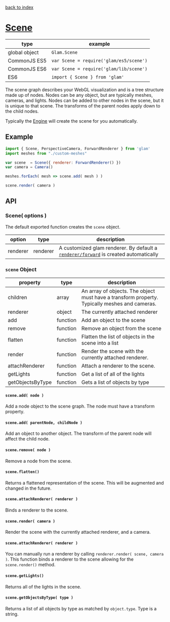 [back to index](./)
# [Scene](https://github.com/glamjs/glam/tree/master/lib/scene)

| type          | example |
| ------------- | --------------------------------------- |
| global object | `Glam.Scene`                            |
| CommonJS ES5  | `var Scene = require('glam/es5/scene')` |
| CommonJS ES6  | `var Scene = require('glam/lib/scene')` |
| ES6           | `import { Scene } from 'glam'`          |

The scene graph describes your WebGL visualization and is a tree structure made up of nodes. Nodes can be any object, but are typically meshes, cameras, and lights. Nodes can be added to other nodes in the scene, but it is unique to that scene. The transforms of the parent nodes apply down to the child nodes.

Typically the [Engine](./engine.md) will create the scene for you automatically.

## Example

```js
import { Scene, PerspectiveCamera, ForwardRenderer } from 'glam'
import meshes from "./custom-meshes"

var scene  = Scene({ renderer: ForwardRenderer() })
var camera = Camera()

meshes.forEach( mesh => scene.add( mesh ) )

scene.render( camera )
```

## API

### Scene( options )

The default exported function creates the `scene` object. 

| option         | type         | description |
| -------------- | ------------ | ----------- |
| renderer       | renderer     | A customized glam renderer. By default a [`renderer/forward`](renderer-forward.md) is created automatically |

### `scene` Object

| property       | type         | description |
| -------------- | ------------ | ----------- |
| children       | array        | An array of objects. The object must have a transform property. Typically meshes and cameras. |
| renderer       | object       | The currently attached renderer |
| add            | function     | Add an object to the scene |
| remove         | function     | Remove an object from the scene |
| flatten        | function     | Flatten the list of objects in the scene into a list |
| render         | function     | Render the scene with the currently attached renderer. |
| attachRenderer | function     | Attach a renderer to the scene. |
| getLights      | function     | Get a list of all of the lights |
| getObjectsByType | function   | Gets a list of objects by type |

#### `scene.add( node )`

Add a node object to the scene graph. The node must have a transform property.

#### `scene.add( parentNode, childNode )`

Add an object to another object. The transform of the parent node will affect the child node.

#### `scene.remove( node )`

Remove a node from the scene.

#### `scene.flatten()`

Returns a flattened representation of the scene. This will be augmented and changed in the future.

#### `scene.attachRenderer( renderer )`

Binds a renderer to the scene.

#### `scene.render( camera )`

Render the scene with the currently attached renderer, and a camera.

#### `scene.attachRenderer( renderer )`

You can manually run a renderer by calling `renderer.render( scene, camera )`. This function binds a renderer to the scene allowing for the `scene.render()` method.

#### `scene.getLights()`

Returns all of the lights in the scene.

#### `scene.getObjectsByType( type )`

Returns a list of all objects by type as matched by `object.type`. Type is a string.
